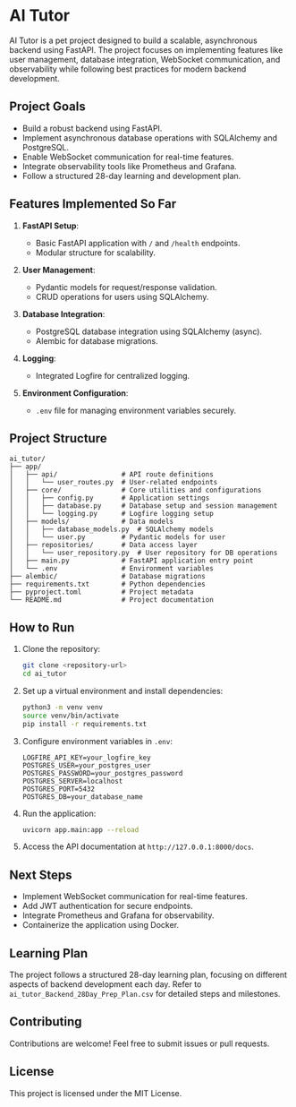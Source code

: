 # AI Tutor

AI Tutor is a pet project designed to build a scalable, asynchronous backend using FastAPI. The project focuses on implementing features like user management, database integration, WebSocket communication, and observability while following best practices for modern backend development.

## Project Goals
- Build a robust backend using FastAPI.
- Implement asynchronous database operations with SQLAlchemy and PostgreSQL.
- Enable WebSocket communication for real-time features.
- Integrate observability tools like Prometheus and Grafana.
- Follow a structured 28-day learning and development plan.

## Features Implemented So Far
1. **FastAPI Setup**:
   - Basic FastAPI application with `/` and `/health` endpoints.
   - Modular structure for scalability.

2. **User Management**:
   - Pydantic models for request/response validation.
   - CRUD operations for users using SQLAlchemy.

3. **Database Integration**:
   - PostgreSQL database integration using SQLAlchemy (async).
   - Alembic for database migrations.

4. **Logging**:
   - Integrated Logfire for centralized logging.

5. **Environment Configuration**:
   - `.env` file for managing environment variables securely.

## Project Structure
```
ai_tutor/
├── app/
│   ├── api/                # API route definitions
│   │   └── user_routes.py  # User-related endpoints
│   ├── core/               # Core utilities and configurations
│   │   ├── config.py       # Application settings
│   │   ├── database.py     # Database setup and session management
│   │   └── logging.py      # Logfire logging setup
│   ├── models/             # Data models
│   │   ├── database_models.py  # SQLAlchemy models
│   │   └── user.py         # Pydantic models for user
│   ├── repositories/       # Data access layer
│   │   └── user_repository.py  # User repository for DB operations
│   ├── main.py             # FastAPI application entry point
│   └── .env                # Environment variables
├── alembic/                # Database migrations
├── requirements.txt        # Python dependencies
├── pyproject.toml          # Project metadata
└── README.md               # Project documentation
```

## How to Run
1. Clone the repository:
   ```bash
   git clone <repository-url>
   cd ai_tutor
   ```

2. Set up a virtual environment and install dependencies:
   ```bash
   python3 -m venv venv
   source venv/bin/activate
   pip install -r requirements.txt
   ```

3. Configure environment variables in `.env`:
   ```env
   LOGFIRE_API_KEY=your_logfire_key
   POSTGRES_USER=your_postgres_user
   POSTGRES_PASSWORD=your_postgres_password
   POSTGRES_SERVER=localhost
   POSTGRES_PORT=5432
   POSTGRES_DB=your_database_name
   ```

4. Run the application:
   ```bash
   uvicorn app.main:app --reload
   ```

5. Access the API documentation at `http://127.0.0.1:8000/docs`.

## Next Steps
- Implement WebSocket communication for real-time features.
- Add JWT authentication for secure endpoints.
- Integrate Prometheus and Grafana for observability.
- Containerize the application using Docker.

## Learning Plan
The project follows a structured 28-day learning plan, focusing on different aspects of backend development each day. Refer to `ai_tutor_Backend_28Day_Prep_Plan.csv` for detailed steps and milestones.

## Contributing
Contributions are welcome! Feel free to submit issues or pull requests.

## License
This project is licensed under the MIT License.
